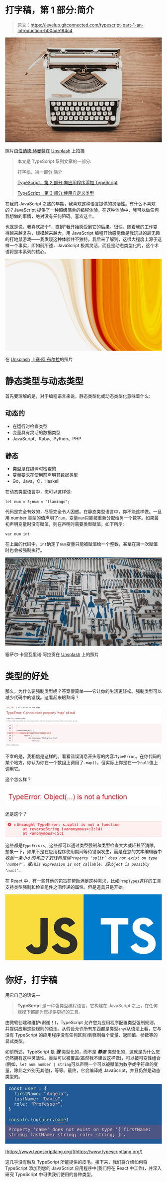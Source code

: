 # 打字稿，第 1 部分:简介

> 原文：<https://levelup.gitconnected.com/typescript-part-1-an-introduction-b00ade194c4>

![](img/bbeb55223ac16b8a9523d789d3b41e6a.png)

照片由[伯纳德·赫曼特](https://unsplash.com/@bernardhermant?utm_source=unsplash&utm_medium=referral&utm_content=creditCopyText)在 [Unsplash](https://unsplash.com/s/photos/typewriter?utm_source=unsplash&utm_medium=referral&utm_content=creditCopyText) 上拍摄

> 本文是 TypeScript 系列文章的一部分:
> 
> 打字稿，第一部分:简介
> 
> [TypeScript，第 2 部分:向应用程序添加 TypeScript](https://link.medium.com/S1eGx97DSmb)
> 
> [TypeScript，第 3 部分:使用自定义类型](https://link.medium.com/XMFlJgDDSmb)

在我的 JavaScript 之旅的早期，我喜欢这种语言提供的灵活性。有什么不喜欢的？JavaScript 提供了一种超级简单的编程体验，在这种体验中，我可以做任何我想做的事情，绝对没有任何阻碍。喜欢这个。

也就是说，我喜欢那个*，直到*我开始感受到它的后果。很快，随着我的工作变得越来越复杂，规模越来越大，用 JavaScript 编程开始感觉像是我玩过的最无趣的打地鼠游戏——我发现这种体验并不独特。我后来了解到，这很大程度上源于这样一个事实，即如前所述，JavaScript 极其灵活，而且是动态类型化的，这个术语将是本系列的核心。

![](img/ded38a59a1e20d8dfb3c42b3d41ebf48.png)

在 [Unsplash](https://unsplash.com/s/photos/dynamic?utm_source=unsplash&utm_medium=referral&utm_content=creditCopyText) 上[赛·阿·布尔拉](https://unsplash.com/@sai_abhinivesh?utm_source=unsplash&utm_medium=referral&utm_content=creditCopyText)的照片

# 静态类型与动态类型

首先要理解的是，对于编程语言来说，静态类型化或动态类型化意味着什么:

## 动态的

*   在运行时检查类型
*   变量具有灵活的数据类型
*   JavaScript、Ruby、Python、PHP

## 静态

*   类型是在编译时检查的
*   变量要求在使用前声明其数据类型
*   Go，Java，C，Haskell

在动态类型语言中，您可以这样做:

```
let num = 5;num = "flamingo";
```

代码是完全有效的，尽管完全令人困惑。在静态类型语言中，你不能这样做。一旦用 number 类型的值声明了`num`，变量`num`只能被重新分配给另一个数字。如果最初声明变量时没有赋值，则在声明时需要类型赋值，如下所示:

```
var num int
```

在上面的代码中，`int`确定了`num`变量只能被赋值给一个整数，甚至在第一次赋值时也会被强制执行。

![](img/109d2432b1c624c268002888fa56a8f2.png)

塞萨尔·卡里瓦里诺·阿拉贡在 [Unsplash](https://unsplash.com/s/photos/order?utm_source=unsplash&utm_medium=referral&utm_content=creditCopyText) 上的照片

# 类型的好处

那么，为什么要强制类型呢？答案很简单——它让你的生活更轻松。强制类型可以减少代码中的错误。这看起来眼熟吗？

![](img/671d887c3433d36597ae5319d5c8af24.png)

不幸的是，我相信是这样的。看看错误消息开头写的内容:`TypeError`。在你代码的某个地方，你认为你在一个数组上调用了`.map()`，但实际上你是在一个`null`值上调用它。

这个怎么样？

![](img/0eb7f9af16abfeb0835bdf0edebf7c42.png)

还是这个？

![](img/5954bd360c167bc1697211aa6f89b140.png)

这些都是`TypeErrors`，这些都可以通过类型强制和类型检查大大减轻甚至消除。想象一下，如果不是在应用程序使用期间等待错误发生，而是在您的文本编辑器中*收到一条小小的弯曲下划线和错误`Property ‘split’ does not exist on type ‘number’`，或`This expression is not callable`，或`Object is possibly ‘null’`。*

在 React 中，有一些其他的包旨在帮助满足这种需求，比如`PropTypes`这样的工具支持类型强制和检查组件之间传递的属性。但是道具只是开始。

![](img/57d397ee7ed7cf14a21e2ead0aa8ac0e.png)

# 你好，打字稿

用它自己的话说—

> **TypeScript** 是一种强类型编程语言，它构建在 JavaScript 之上，在任何规模下都能为您提供更好的工具。

由微软创建和维护(谢谢！)，TypeScript 允许您为应用程序配置类型强制规则，并提供应用这些规则的语法。从假设允许所有东西都是类型`any`(从语法上看，它与没有 TypeScript 的应用程序没有任何区别)到强制每个变量、返回值、参数等的显式类型。

如前所述，TypeScript 是 ***强*** 类型化的，而不是 ***静态*** 类型化的，这就是为什么您仍然拥有这种灵活性。类型可以被覆盖(虽然我不建议这样做)，可以被可变性组合(例如，`let num number | string`可以声明一个可以被赋值为数字或字符串的变量，除此之外别无其他)，等等。最终，它会编译成 JavaScript，并且仍然是动态类型的。

![](img/2c31d0f33a3c1751e3fde4bf5bee5af7.png)

[https://www.typescriptlang.org/](https://www.typescriptlang.org/)

这几乎没有触及 TypeScript 所能提供的皮毛。接下来，我们将介绍如何将 TypeScript 添加到您的 JavaScript 应用程序中(我们将在 React 中工作)，并深入研究 TypeScript 中可供我们使用的各种类型。